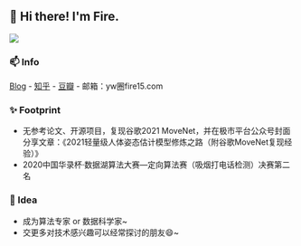 
## 👋 Hi there! I'm Fire.



[![](https://github-readme-stats.vercel.app/api?username=fire717&show_icons=true&theme=onedark)](https://github.com/anuraghazra/github-readme-stats)

### 📫 Info
[Blog](https://fire15.com) - [知乎](https://www.zhihu.com/people/yi-wei-07-17) - [豆瓣](https://www.douban.com/people/fire15) - 邮箱：yw圈fire15.com

### ✨ Footprint
* 无参考论文、开源项目，复现谷歌2021 MoveNet，并在极市平台公众号封面分享文章：《2021轻量级人体姿态估计模型修炼之路（附谷歌MoveNet复现经验）》
* 2020中国华录杯·数据湖算法大赛—定向算法赛（吸烟打电话检测）决赛第二名

### 💬 Idea
* 成为算法专家 or 数据科学家~
* 交更多对技术感兴趣可以经常探讨的朋友😄~





<!--
示例
**fire717/fire717** is a ✨ _special_ ✨ repository because its `README.md` (this file) appears on your GitHub profile.


<h3 align="center"> 👋 Hi there! I'm Fire.</h3>

<p align="center">
  <a href="https://fire15.com">Blog</a> •
  <a href="https://www.douban.com/people/fire15/">豆瓣</a>
</p>


Here are some ideas to get you started:

- 🔭 I’m currently working on ...
- 🌱 I’m currently learning ...
- 👯 I’m looking to collaborate on ...
- 🤔 I’m looking for help with ...
- 💬 Ask me about ...
- 📫 How to reach me: ...
- 😄 Pronouns: ...
- ⚡ Fun fact: ...
-->

